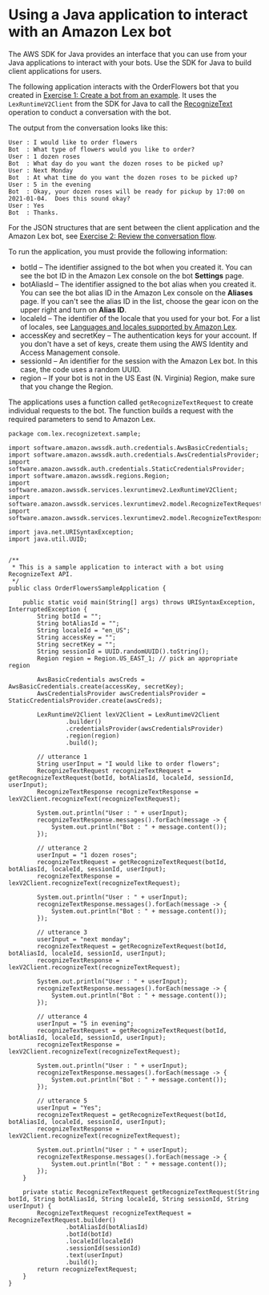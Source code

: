 # Using a Java application to interact with an Amazon Lex bot<a name="deploy-java"></a>

The AWS SDK for Java provides an interface that you can use from your Java applications to interact with your bots\. Use the SDK for Java to build client applications for users\. 

The following application interacts with the OrderFlowers bot that you created in [Exercise 1: Create a bot from an example](exercise-1.md)\. It uses the `LexRuntimeV2Client` from the SDK for Java to call the [RecognizeText](API_runtime_RecognizeText.md) operation to conduct a conversation with the bot\. 

The output from the conversation looks like this:

```
User : I would like to order flowers
Bot  : What type of flowers would you like to order?
User : 1 dozen roses
Bot  : What day do you want the dozen roses to be picked up?
User : Next Monday
Bot  : At what time do you want the dozen roses to be picked up?
User : 5 in the evening
Bot  : Okay, your dozen roses will be ready for pickup by 17:00 on 2021-01-04.  Does this sound okay?
User : Yes
Bot  : Thanks.
```

For the JSON structures that are sent between the client application and the Amazon Lex bot, see [Exercise 2: Review the conversation flow](exercise-2.md)\.

To run the application, you must provide the following information:
+ botId – The identifier assigned to the bot when you created it\. You can see the bot ID in the Amazon Lex console on the bot **Settings** page\.
+ botAliasId – The identifier assigned to the bot alias when you created it\. You can see the bot alias ID in the Amazon Lex console on the **Aliases** page\. If you can't see the alias ID in the list, choose the gear icon on the upper right and turn on **Alias ID**\.
+ localeId – The identifier of the locale that you used for your bot\. For a list of locales, see [Languages and locales supported by Amazon Lex](how-languages.md)\.
+ accessKey and secretKey – The authentication keys for your account\. If you don't have a set of keys, create them using the AWS Identity and Access Management console\.
+ sessionId – An identifier for the session with the Amazon Lex bot\. In this case, the code uses a random UUID\.
+ region – If your bot is not in the US East \(N\. Virginia\) Region, make sure that you change the Region\.

The applications uses a function called `getRecognizeTextRequest` to create individual requests to the bot\. The function builds a request with the required parameters to send to Amazon Lex\.

```
package com.lex.recognizetext.sample;

import software.amazon.awssdk.auth.credentials.AwsBasicCredentials;
import software.amazon.awssdk.auth.credentials.AwsCredentialsProvider;
import software.amazon.awssdk.auth.credentials.StaticCredentialsProvider;
import software.amazon.awssdk.regions.Region;
import software.amazon.awssdk.services.lexruntimev2.LexRuntimeV2Client;
import software.amazon.awssdk.services.lexruntimev2.model.RecognizeTextRequest;
import software.amazon.awssdk.services.lexruntimev2.model.RecognizeTextResponse;

import java.net.URISyntaxException;
import java.util.UUID;


/**
 * This is a sample application to interact with a bot using RecognizeText API.
 */
public class OrderFlowersSampleApplication {

    public static void main(String[] args) throws URISyntaxException, InterruptedException {
        String botId = "";
        String botAliasId = "";
        String localeId = "en_US";
        String accessKey = "";
        String secretKey = "";
        String sessionId = UUID.randomUUID().toString();
        Region region = Region.US_EAST_1; // pick an appropriate region

        AwsBasicCredentials awsCreds = AwsBasicCredentials.create(accessKey, secretKey);
        AwsCredentialsProvider awsCredentialsProvider = StaticCredentialsProvider.create(awsCreds);

        LexRuntimeV2Client lexV2Client = LexRuntimeV2Client
                .builder()
                .credentialsProvider(awsCredentialsProvider)
                .region(region)
                .build();

        // utterance 1
        String userInput = "I would like to order flowers";
        RecognizeTextRequest recognizeTextRequest = getRecognizeTextRequest(botId, botAliasId, localeId, sessionId, userInput);
        RecognizeTextResponse recognizeTextResponse = lexV2Client.recognizeText(recognizeTextRequest);

        System.out.println("User : " + userInput);
        recognizeTextResponse.messages().forEach(message -> {
            System.out.println("Bot : " + message.content());
        });

        // utterance 2
        userInput = "1 dozen roses";
        recognizeTextRequest = getRecognizeTextRequest(botId, botAliasId, localeId, sessionId, userInput);
        recognizeTextResponse = lexV2Client.recognizeText(recognizeTextRequest);

        System.out.println("User : " + userInput);
        recognizeTextResponse.messages().forEach(message -> {
            System.out.println("Bot : " + message.content());
        });

        // utterance 3
        userInput = "next monday";
        recognizeTextRequest = getRecognizeTextRequest(botId, botAliasId, localeId, sessionId, userInput);
        recognizeTextResponse = lexV2Client.recognizeText(recognizeTextRequest);

        System.out.println("User : " + userInput);
        recognizeTextResponse.messages().forEach(message -> {
            System.out.println("Bot : " + message.content());
        });

        // utterance 4
        userInput = "5 in evening";
        recognizeTextRequest = getRecognizeTextRequest(botId, botAliasId, localeId, sessionId, userInput);
        recognizeTextResponse = lexV2Client.recognizeText(recognizeTextRequest);

        System.out.println("User : " + userInput);
        recognizeTextResponse.messages().forEach(message -> {
            System.out.println("Bot : " + message.content());
        });

        // utterance 5
        userInput = "Yes";
        recognizeTextRequest = getRecognizeTextRequest(botId, botAliasId, localeId, sessionId, userInput);
        recognizeTextResponse = lexV2Client.recognizeText(recognizeTextRequest);

        System.out.println("User : " + userInput);
        recognizeTextResponse.messages().forEach(message -> {
            System.out.println("Bot : " + message.content());
        });
    }

    private static RecognizeTextRequest getRecognizeTextRequest(String botId, String botAliasId, String localeId, String sessionId, String userInput) {
        RecognizeTextRequest recognizeTextRequest = RecognizeTextRequest.builder()
                .botAliasId(botAliasId)
                .botId(botId)
                .localeId(localeId)
                .sessionId(sessionId)
                .text(userInput)
                .build();
        return recognizeTextRequest;
    }
}
```